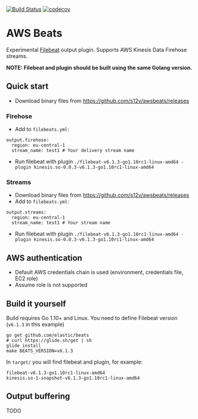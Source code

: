 [![Build Status](https://travis-ci.org/s12v/awsbeats.svg?branch=master)](https://travis-ci.org/s12v/awsbeats)
[![codecov](https://codecov.io/gh/s12v/awsbeats/branch/master/graph/badge.svg)](https://codecov.io/gh/s12v/awsbeats)

# AWS Beats

Experimental [Filebeat](https://github.com/elastic/beats) output plugin.
Supports AWS Kinesis Data Firehose streams.

__NOTE: Filebeat and plugin should be built using the same Golang version.__

## Quick start

- Download binary files from https://github.com/s12v/awsbeats/releases

### Firehose

- Add to `filebeats.yml`:
```
output.firehose:
  region: eu-central-1
  stream_name: test1 # Your delivery stream name
```
- Run filebeat with plugin `./filebeat-v6.1.3-go1.10rc1-linux-amd64 -plugin kinesis.so-0.0.3-v6.1.3-go1.10rc1-linux-amd64`

### Streams

- Download binary files from https://github.com/s12v/awsbeats/releases
- Add to `filebeats.yml`:
```
output.streams:
  region: eu-central-1
  stream_name: test1 # Your stream name
```
- Run filebeat with plugin `./filebeat-v6.1.3-go1.10rc1-linux-amd64 -plugin kinesis.so-0.0.3-v6.1.3-go1.10rc1-linux-amd64`

## AWS authentication

- Default AWS credentials chain is used (environment, credentials file, EC2 role)
- Assume role is not supported 

## Build it yourself

Build requires Go 1.10+ and Linux. You need to define Filebeat version (`v6.1.3` in this example)

```
go get github.com/elastic/beats
# curl https://glide.sh/get | sh
glide install
make BEATS_VERSION=v6.1.3
```

In `target/` you will find filebeat and plugin, for example:
```
filebeat-v6.1.3-go1.10rc1-linux-amd64
kinesis.so-1-snapshot-v6.1.3-go1.10rc1-linux-amd64
```

## Output buffering

TODO
